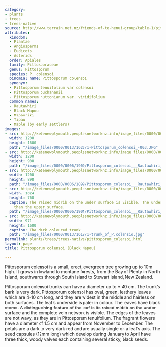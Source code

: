 ```yaml
---
category:
- plants
- trees
- trees-native
source: http://www.terrain.net.nz/friends-of-te-henui-group/table-1/pittosporum-colensoi-rautawhiri.html
attributes:
  kingdom:
  - Plantae
  - Angiosperms
  - Eudicots
  - Asterids
  order: Apiales
  family: Pittosporaceae
  genus: Pittosporum
  species: P. colensoi
  binomial name: Pittosporum colensoi
  synonym:
  - Pittosporum tenuifolium var colensoi
  - Pittosporum buchananii
  - Pittosporum huttonianum var. viridifolium
  common names:
  - Rautawhiri
  - Black Mapou
  - Mapauriki
  - Tipau
  - Maple (by early settlers)
images:
- src: http://ketenewplymouth.peoplesnetworknz.info/image_files/0000/0013/1623/1-Pittosporum_colensoi_-003.JPG
  width: 1200
  height: 1600
  path: "/image_files/0000/0013/1623/1-Pittosporum_colensoi_-003.JPG"
- src: http://ketenewplymouth.peoplesnetworknz.info/image_files/0000/0006/1909/Pittosporum_colensoi___Rautawhiri_.JPG
  width: 1200
  height: 900
  path: "/image_files/0000/0006/1909/Pittosporum_colensoi___Rautawhiri_.JPG"
- src: http://ketenewplymouth.peoplesnetworknz.info/image_files/0000/0006/1899/Pittosporum_colensoi___Rautawhiri_-001.JPG
  width: 1200
  height: 898
  path: "/image_files/0000/0006/1899/Pittosporum_colensoi___Rautawhiri_-001.JPG"
- src: http://ketenewplymouth.peoplesnetworknz.info/image_files/0000/0006/1904/Pittosporum_colensoi___Rautawhiri_-002.JPG
  width: 1024
  height: 768
  caption: The raised midrib on the under surface is visible. The underside is paler
    than the upper surface.
  path: "/image_files/0000/0006/1904/Pittosporum_colensoi___Rautawhiri_-002.JPG"
- src: http://ketenewplymouth.peoplesnetworknz.info/image_files/0000/0013/1618/1-trunk_of_P.colensio.jpg
  width: 971
  height: 1600
  caption: The dark coloured trunk.
  path: "/image_files/0000/0013/1618/1-trunk_of_P.colensio.jpg"
permalink: plants/trees/trees-native/pittosporum_colensoi.html
layout: page
title: Pittosporum colensoi (Black Mapou)

---
```

Pittosporum colensoi is a small, erect, evergreen tree growing up to 10m high. It grows in lowland to montane forests, from the Bay of Plenty in North Island, southwards through South Island to Stewart Island, New Zealand.

Pittosporum colensoi trunks can have a diameter up to ± 40 cm. The trunk’s bark is very dark.
Pittosporum colensoi has oval, green, leathery leaves which are 4-10 cm long, and they are widest in the middle and hairless on both surfaces. The leaf’s underside is paler in colour. The leaves have black stems.
A distinguishing feature of the leaf is its raised midrib on the under surface and the complete vein network is visible. The edges of the leaves are not wavy, as they are in Pittosporum tenuifolium.
The fragrant flowers have a diameter of 1.5 cm and appear from November to December. The petals are a dark to very dark red and are usually single on a leaf’s axis. The seed capsules (12mm long) which develop during January to April have three thick, woody valves each containing several sticky, black seeds.
